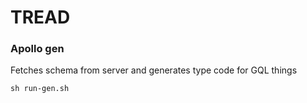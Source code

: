 # TREAD

### Apollo gen

Fetches schema from server and generates type code for GQL things

```
sh run-gen.sh
```
